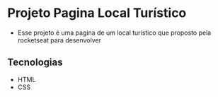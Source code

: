 # Projeto Pagina Local Turístico 
- Esse projeto é uma pagina de um local turístico que proposto pela rocketseat para desenvolver
## Tecnologias 
- HTML
- CSS
